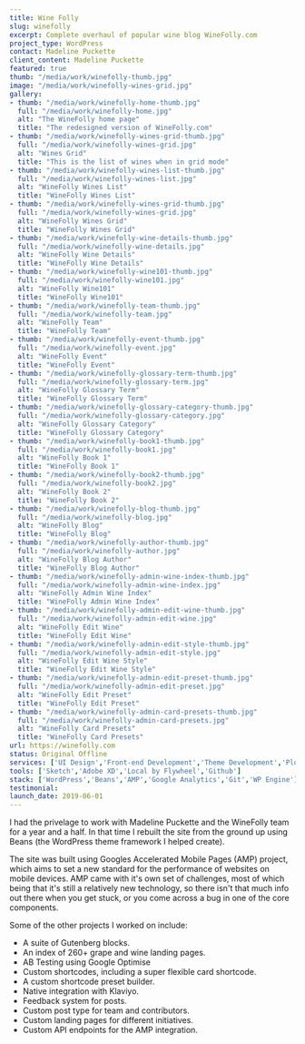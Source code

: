 ```yaml
---
title: Wine Folly
slug: winefolly
excerpt: Complete overhaul of popular wine blog WineFolly.com
project_type: WordPress
contact: Madeline Puckette
client_content: Madeline Puckette
featured: true
thumb: "/media/work/winefolly-thumb.jpg"
image: "/media/work/winefolly-wines-grid.jpg"
gallery:
- thumb: "/media/work/winefolly-home-thumb.jpg"
  full: "/media/work/winefolly-home.jpg"
  alt: "The WineFolly home page"
  title: "The redesigned version of WineFolly.com"
- thumb: "/media/work/winefolly-wines-grid-thumb.jpg"
  full: "/media/work/winefolly-wines-grid.jpg"
  alt: "Wines Grid"
  title: "This is the list of wines when in grid mode"
- thumb: "/media/work/winefolly-wines-list-thumb.jpg"
  full: "/media/work/winefolly-wines-list.jpg"
  alt: "WineFolly Wines List"
  title: "WineFolly Wines List"
- thumb: "/media/work/winefolly-wines-grid-thumb.jpg"
  full: "/media/work/winefolly-wines-grid.jpg"
  alt: "WineFolly Wines Grid"
  title: "WineFolly Wines Grid"
- thumb: "/media/work/winefolly-wine-details-thumb.jpg"
  full: "/media/work/winefolly-wine-details.jpg"
  alt: "WineFolly Wine Details"
  title: "WineFolly Wine Details"
- thumb: "/media/work/winefolly-wine101-thumb.jpg"
  full: "/media/work/winefolly-wine101.jpg"
  alt: "WineFolly Wine101"
  title: "WineFolly Wine101"
- thumb: "/media/work/winefolly-team-thumb.jpg"
  full: "/media/work/winefolly-team.jpg"
  alt: "WineFolly Team"
  title: "WineFolly Team"
- thumb: "/media/work/winefolly-event-thumb.jpg"
  full: "/media/work/winefolly-event.jpg"
  alt: "WineFolly Event"
  title: "WineFolly Event"
- thumb: "/media/work/winefolly-glossary-term-thumb.jpg"
  full: "/media/work/winefolly-glossary-term.jpg"
  alt: "WineFolly Glossary Term"
  title: "WineFolly Glossary Term"
- thumb: "/media/work/winefolly-glossary-category-thumb.jpg"
  full: "/media/work/winefolly-glossary-category.jpg"
  alt: "WineFolly Glossary Category"
  title: "WineFolly Glossary Category"
- thumb: "/media/work/winefolly-book1-thumb.jpg"
  full: "/media/work/winefolly-book1.jpg"
  alt: "WineFolly Book 1"
  title: "WineFolly Book 1"
- thumb: "/media/work/winefolly-book2-thumb.jpg"
  full: "/media/work/winefolly-book2.jpg"
  alt: "WineFolly Book 2"
  title: "WineFolly Book 2"
- thumb: "/media/work/winefolly-blog-thumb.jpg"
  full: "/media/work/winefolly-blog.jpg"
  alt: "WineFolly Blog"
  title: "WineFolly Blog"
- thumb: "/media/work/winefolly-author-thumb.jpg"
  full: "/media/work/winefolly-author.jpg"
  alt: "WineFolly Blog Author"
  title: "WineFolly Blog Author"
- thumb: "/media/work/winefolly-admin-wine-index-thumb.jpg"
  full: "/media/work/winefolly-admin-wine-index.jpg"
  alt: "WineFolly Admin Wine Index"
  title: "WineFolly Admin Wine Index"
- thumb: "/media/work/winefolly-admin-edit-wine-thumb.jpg"
  full: "/media/work/winefolly-admin-edit-wine.jpg"
  alt: "WineFolly Edit Wine"
  title: "WineFolly Edit Wine"
- thumb: "/media/work/winefolly-admin-edit-style-thumb.jpg"
  full: "/media/work/winefolly-admin-edit-style.jpg"
  alt: "WineFolly Edit Wine Style"
  title: "WineFolly Edit Wine Style"
- thumb: "/media/work/winefolly-admin-edit-preset-thumb.jpg"
  full: "/media/work/winefolly-admin-edit-preset.jpg"
  alt: "WineFolly Edit Preset"
  title: "WineFolly Edit Preset"
- thumb: "/media/work/winefolly-admin-card-presets-thumb.jpg"
  full: "/media/work/winefolly-admin-card-presets.jpg"
  alt: "WineFolly Card Presets"
  title: "WineFolly Card Presets"
url: https://winefolly.com
status: Original Offline
services: ['UI Design','Front-end Development','Theme Development','Plugin Development', 'Gutenberg Development', 'Performance Optimisation']
tools: ['Sketch','Adobe XD','Local by Flywheel','Github']
stack: ['WordPress','Beans','AMP','Google Analytics','Git','WP Engine']
testimonial: 
launch_date: 2019-06-01
---
```

I had the privelage to work with Madeline Puckette and the WineFolly team for a year and a half. In that time I rebuilt the site from the ground up using Beans (the WordPress theme framework I helped create). 

The site was built using Googles Accelerated Mobile Pages (AMP) project, which aims to set a new standard for the performance of websites on mobile devices. AMP came with it's own set of challenges, most of which being that it's still a relatively new technology, so there isn't that much info out there when you get stuck, or you come across a bug in one of the core components.

Some of the other projects I worked on include:

- A suite of Gutenberg blocks.
- An index of 260+ grape and wine landing pages.
- AB Testing using Google Optimise
- Custom shortcodes, including a super flexible card shortcode.
- A custom shortcode preset builder.
- Native integration with Klaviyo.
- Feedback system for posts.
- Custom post type for team and contributors.
- Custom landing pages for different initiatives.
- Custom API endpoints for the AMP integration.